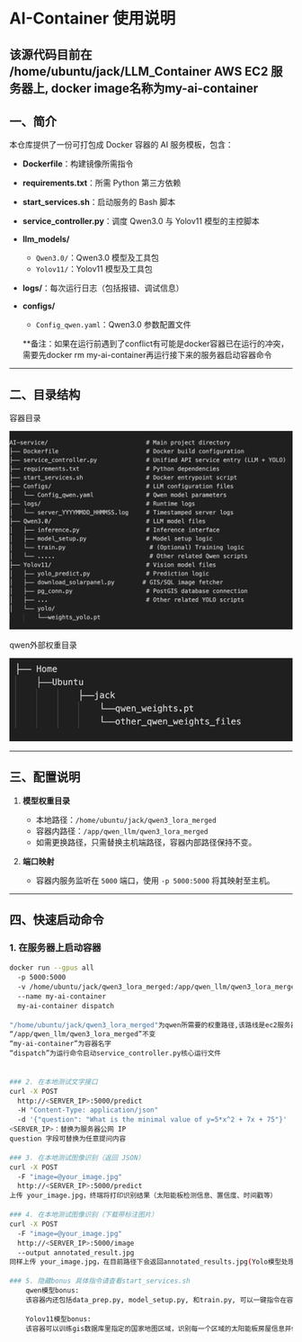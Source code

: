 # AI-Container 使用说明  

## 该源代码目前在 /home/ubuntu/jack/LLM_Container AWS EC2 服务器上, docker image名称为my-ai-container  

## 一、简介
本仓库提供了一份可打包成 Docker 容器的 AI 服务模板，包含：

- **Dockerfile**：构建镜像所需指令  
- **requirements.txt**：所需 Python 第三方依赖  
- **start_services.sh**：启动服务的 Bash 脚本  
- **service_controller.py**：调度 Qwen3.0 与 Yolov11 模型的主控脚本  
- **llm_models/**  
  - `Qwen3.0/`：Qwen3.0 模型及工具包  
  - `Yolov11/`：Yolov11 模型及工具包  
- **logs/**：每次运行日志（包括报错、调试信息）  
- **configs/**  
  - `Config_qwen.yaml`：Qwen3.0 参数配置文件  
  
  **备注：如果在运行前遇到了conflict有可能是docker容器已在运行的冲突，需要先docker rm my-ai-container再运行接下来的服务器启动容器命令

---

## 二、目录结构

容器目录  

![结构图1](images/2.png)  

qwen外部权重目录  

![结构图2](images/1.png)

---

## 三、配置说明

1. **模型权重目录**  
   - 本地路径：`/home/ubuntu/jack/qwen3_lora_merged`  
   - 容器内路径：`/app/qwen_llm/qwen3_lora_merged`  
   - 如需更换路径，只需替换主机端路径，容器内部路径保持不变。

2. **端口映射**  
   - 容器内服务监听在 `5000` 端口，使用 `-p 5000:5000` 将其映射至主机。

---

## 四、快速启动命令

### 1. 在服务器上启动容器

```bash
docker run --gpus all 
  -p 5000:5000 
  -v /home/ubuntu/jack/qwen3_lora_merged:/app/qwen_llm/qwen3_lora_merged 
  --name my-ai-container 
  my-ai-container dispatch

"/home/ubuntu/jack/qwen3_lora_merged"为qwen所需要的权重路径,该路线是ec2服务器上的路径, 该文件很大因此从外面挂上去，如果在另外一台服务器上需要指明新的权重路径  
“/app/qwen_llm/qwen3_lora_merged”不变  
“my-ai-container”为容器名字  
“dispatch”为运行命令启动service_controller.py核心运行文件  


### 2. 在本地测试文字接口
curl -X POST 
  http://<SERVER_IP>:5000/predict 
  -H "Content-Type: application/json" 
  -d '{"question": "What is the minimal value of y=5*x^2 + 7x + 75"}'  
<SERVER_IP>：替换为服务器公网 IP  
question 字段可替换为任意提问内容  

### 3. 在本地测试图像识别（返回 JSON）
curl -X POST 
  -F "image=@your_image.jpg" 
  http://<SERVER_IP>:5000/predict  
上传 your_image.jpg，终端将打印识别结果（太阳能板检测信息、置信度、时间戳等） 

### 4. 在本地测试图像识别（下载带标注图片）
curl -X POST 
  -F "image=@your_image.jpg" 
  http://<SERVER_IP>:5000/image 
  --output annotated_result.jpg  
同样上传 your_image.jpg，在目前路径下会返回annotated_results.jpg(Yolo模型处理后的图片)  

### 5. 隐藏bonus 具体指令请查看start_services.sh 
    qwen模型bonus:    
    该容器内还包括data_prep.py, model_setup.py, 和train.py, 可以一键指令在容器内部训练自己的模型存储自己的权重（但是如果模型过大不推荐）  
  
    Yolov11模型bonus:  
    该容器可以训练gis数据库里指定的国家地图区域，识别每一个区域的太阳能板房屋信息并储存到后段sql库里, 具体信息请咨询zhang gang
